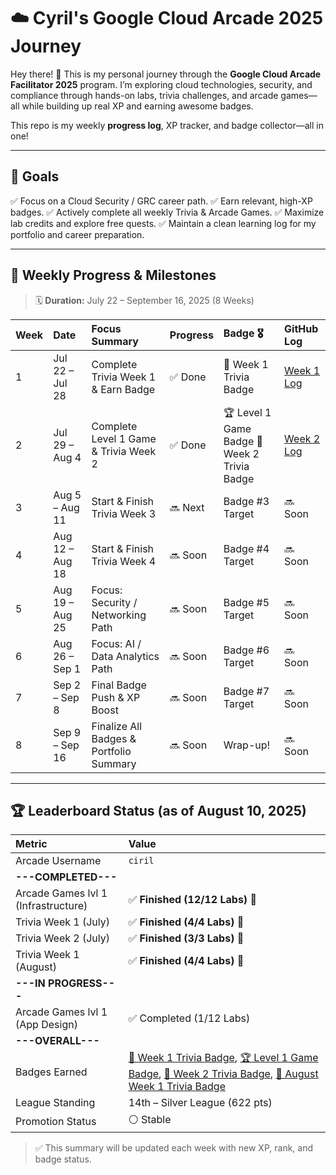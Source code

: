 # ☁️ Cyril's Google Cloud Arcade 2025 Journey

Hey there! 👋 
This is my personal journey through the **Google Cloud Arcade Facilitator 2025** program. I’m exploring cloud technologies, security, and compliance through hands-on labs, trivia challenges, and arcade games—all while building up real XP and earning awesome badges.

This repo is my weekly **progress log**, XP tracker, and badge collector—all in one!

---

## 🎯 Goals

✅ Focus on a Cloud Security / GRC career path.
✅ Earn relevant, high-XP badges.
✅ Actively complete all weekly Trivia & Arcade Games.
✅ Maximize lab credits and explore free quests.
✅ Maintain a clean learning log for my portfolio and career preparation.

---

## 📅 Weekly Progress & Milestones

> 🗓️ **Duration:** July 22 – September 16, 2025 (8 Weeks)

| Week | Date              | Focus Summary                             | Progress | Badge 🎖️                 | GitHub Log              |
| :--- | :---------------- | :---------------------------------------- | :------- | :----------------------- | :---------------------- |
| 1    | Jul 22 – Jul 28   | Complete Trivia Week 1 & Earn Badge       | ✅ Done  | 🏅 Week 1 Trivia Badge   | [Week 1 Log](./week-01) |
| 2    | Jul 29 – Aug 4    | Complete Level 1 Game & Trivia Week 2     | ✅ Done  | 🏆 Level 1 Game Badge  🏅 Week 2 Trivia Badge   | [Week 2 Log](./week-02) |
| 3    | Aug 5 – Aug 11    | Start & Finish Trivia Week 3              | 🔜 Next  | Badge #3 Target          | 🔜 Soon                 |
| 4    | Aug 12 – Aug 18   | Start & Finish Trivia Week 4              | 🔜 Soon  | Badge #4 Target          | 🔜 Soon                 |
| 5    | Aug 19 – Aug 25   | Focus: Security / Networking Path         | 🔜 Soon  | Badge #5 Target          | 🔜 Soon                 |
| 6    | Aug 26 – Sep 1    | Focus: AI / Data Analytics Path           | 🔜 Soon  | Badge #6 Target          | 🔜 Soon                 |
| 7    | Sep 2 – Sep 8     | Final Badge Push & XP Boost               | 🔜 Soon  | Badge #7 Target          | 🔜 Soon                 |
| 8    | Sep 9 – Sep 16    | Finalize All Badges & Portfolio Summary   | 🔜 Soon  | Wrap-up!                 | 🔜 Soon                 |

---

## 🏆 Leaderboard Status (as of August 10, 2025)

| Metric                              | Value                                                                                                                                                                                                                                                                                                                                                                                                                                                                                                                                                                           |
| :---------------------------------- | :---------------------------------------------------------------------------------------------------------------------------------------------------------------------------------------------------------------------------------------------------------------------------------------------------------------------------------------------------------------------------------------------------------------------------------------------------------------------------------------------------------------------------------------------------------------------------- |
| Arcade Username                     | `ciril`                                                                                                                                                                                                                                                                                                                                                                                                                                                                                                                                                                       |
| **---COMPLETED---** |                                                                                                                                                                                                                                                                                                                                                                                                                                                                                                                                                                                               |
| Arcade Games lvl 1 (Infrastructure) | ✅ **Finished (12/12 Labs)** 🎉                                                                                                                                                                                                                                                                                                                                                                                                                                                                                                                                               |
| Trivia Week 1 (July)                | ✅ **Finished (4/4 Labs)** 🎉                                                                                                                                                                                                                                                                                                                                                                                                                                                                                                                                                 |
| Trivia Week 2 (July)                | ✅ **Finished (3/3 Labs)** 🎉                                                                                                                                                                                                                                                                                                                                                                                                                                                                                                                                                 |
| Trivia Week 1 (August)              | ✅ **Finished (4/4 Labs)** 🎉                                                                                                                                                                                                                                                                                                                                                                                                                                                                                                                                                 |
| **---IN PROGRESS---** |                                                                                                                                                                                                                                                                                                                                                                                                                                                                                                                                                                                               |
| Arcade Games lvl 1 (App Design)     | ✅ Completed (1/12 Labs)                                                                                                                                                                                                                                                                                                                                                                                                                                                                                                                                                     |
| **---OVERALL---** |                                                                                                                                                                                                                                                                                                                                                                                                                                                                                                                                                                                               |
| Badges Earned                       | [🏅 Week 1 Trivia Badge](https://www.cloudskillsboost.google/public_profiles/c8fd48a4-987d-4216-9635-d49fa00793da/badges/17140064), [🏆 Level 1 Game Badge](https://www.cloudskillsboost.google/public_profiles/c8fd48a4-987d-4216-9635-d49fa00793da/badges/17245038), [🏅 Week 2 Trivia Badge](https://www.cloudskillsboost.google/public_profiles/c8fd48a4-987d-4216-9635-d49fa00793da/badges/17274275), [🏅 August Week 1 Trivia Badge](https://www.cloudskillsboost.google/public_profiles/c8fd48a4-987d-4216-9635-d49fa00793da/badges/17423679) |
| League Standing                     | 14th – Silver League (622 pts)                                                                                                                                                                                                                                                                                                                                                                                                                                                                                                                                                |
| Promotion Status                    | ⚪️ Stable                                  

> ✅ This summary will be updated each week with new XP, rank, and badge status.
